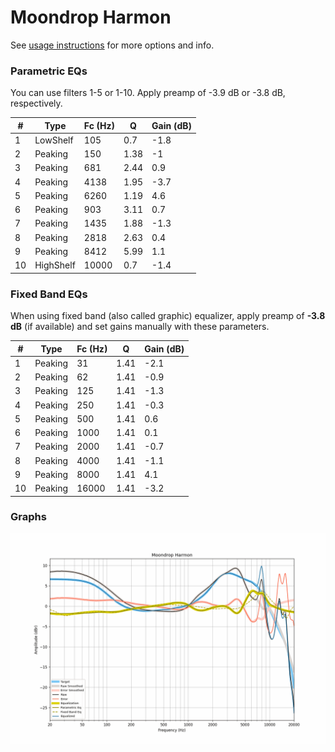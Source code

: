 # Moondrop Harmon
See [usage instructions](https://github.com/jaakkopasanen/AutoEq#usage) for more options and info.

### Parametric EQs
You can use filters 1-5 or 1-10. Apply preamp of -3.9 dB or -3.8 dB, respectively.

|   # | Type      |   Fc (Hz) |    Q |   Gain (dB) |
|-----|-----------|-----------|------|-------------|
|   1 | LowShelf  |       105 | 0.7  |        -1.8 |
|   2 | Peaking   |       150 | 1.38 |        -1   |
|   3 | Peaking   |       681 | 2.44 |         0.9 |
|   4 | Peaking   |      4138 | 1.95 |        -3.7 |
|   5 | Peaking   |      6260 | 1.19 |         4.6 |
|   6 | Peaking   |       903 | 3.11 |         0.7 |
|   7 | Peaking   |      1435 | 1.88 |        -1.3 |
|   8 | Peaking   |      2818 | 2.63 |         0.4 |
|   9 | Peaking   |      8412 | 5.99 |         1.1 |
|  10 | HighShelf |     10000 | 0.7  |        -1.4 |

### Fixed Band EQs
When using fixed band (also called graphic) equalizer, apply preamp of **-3.8 dB** (if available) and set gains manually with these parameters.

|   # | Type    |   Fc (Hz) |    Q |   Gain (dB) |
|-----|---------|-----------|------|-------------|
|   1 | Peaking |        31 | 1.41 |        -2.1 |
|   2 | Peaking |        62 | 1.41 |        -0.9 |
|   3 | Peaking |       125 | 1.41 |        -1.3 |
|   4 | Peaking |       250 | 1.41 |        -0.3 |
|   5 | Peaking |       500 | 1.41 |         0.6 |
|   6 | Peaking |      1000 | 1.41 |         0.1 |
|   7 | Peaking |      2000 | 1.41 |        -0.7 |
|   8 | Peaking |      4000 | 1.41 |        -1.1 |
|   9 | Peaking |      8000 | 1.41 |         4.1 |
|  10 | Peaking |     16000 | 1.41 |        -3.2 |

### Graphs
![](./Moondrop%20Harmon.png)
